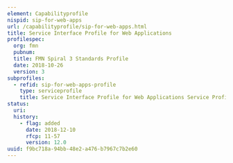 ```yaml
---
element: Capabilityprofile
nispid: sip-for-web-apps
url: /capabilityprofile/sip-for-web-apps.html
title: Service Interface Profile for Web Applications
profilespec:
  org: fmn
  pubnum: 
  title: FMN Spiral 3 Standards Profile
  date: 2018-10-26
  version: 3
subprofiles:
  - refid: sip-for-web-apps-profile
    type: serviceprofile
    title: Service Interface Profile for Web Applications Service Profile
status:
  uri: 
  history: 
    - flag: added
      date: 2018-12-10
      rfcp: 11-57
      version: 12.0
uuid: f9bc718a-94bb-48e2-a476-b7967c7b2e60
---
```

